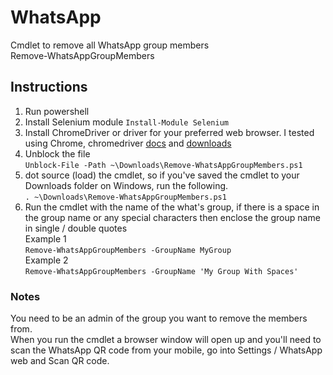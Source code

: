 # WhatsApp

Cmdlet to remove all WhatsApp group members\
Remove-WhatsAppGroupMembers

## Instructions
1. Run powershell
2. Install Selenium module
`Install-Module Selenium`
3. Install ChromeDriver or driver for your preferred web browser. I tested using Chrome, chromedriver [docs](https://chromedriver.chromium.org/getting-started) and [downloads](https://chromedriver.chromium.org/downloads)
4. Unblock the file\
`Unblock-File -Path ~\Downloads\Remove-WhatsAppGroupMembers.ps1`
5. dot source (load) the cmdlet, so if you've saved the cmdlet to your Downloads folder on Windows, run the following.\
`. ~\Downloads\Remove-WhatsAppGroupMembers.ps1`
6. Run the cmdlet with the name of the what's group, if there is a space in the group name or any special characters then enclose the group name in single / double quotes\
Example 1\
`Remove-WhatsAppGroupMembers -GroupName MyGroup`\
Example 2\
`Remove-WhatsAppGroupMembers -GroupName 'My Group With Spaces'`

### Notes
You need to be an admin of the group you want to remove the members from.\
When you run the cmdlet a browser window will open up and you'll need to scan the WhatsApp QR code from your mobile, go into Settings / WhatsApp web and Scan QR code.
